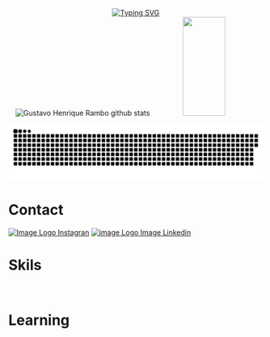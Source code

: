 <div align="center">
<a href="https://git.io/typing-svg"><img src="https://readme-typing-svg.herokuapp.com?font=Fira+Code&pause=1000&color=32881F&center=true&vCenter=true&width=435&lines=Welcome+to+my+profile.;My+name+is+Gustavo+Henrique+Rambo.;I'm+a+developer+student.;I'm+looking+for+an+opportunity." alt="Typing SVG" /></a>
</div>

<div align="center">  
  <img width="49%" height="195px" src="https://github-readme-stats.vercel.app/api?username=&show_icons=true&count_private=true&hide_border=true&title_color=ffffff&icon_color=01C231&text_color=f6f5f4&bg_color=0d1117" alt="Gustavo Henrique Rambo github stats" /> 
  <img width="41%" height="195px" src="https://github-readme-stats.vercel.app/api/top-langs/?username=GHRambo&layout=compact&hide_border=true&title_color=ffffff&text_color=f6f5f4&bg_color=0d1117" />
</div>

![Snake animation](https://github.com/gbrogio/rafaballerini/blob/output/github-contribution-grid-snake.svg)

<h1>Contact</h1>
    <div class="contato">
        <div>
            <a class="contatoBotao" href="https://www.instagram.com/gustavohrambo/"><img src="https://img.shields.io/badge/Instagram-E4405F?style=for-the-badge&logo=instagram&logoColor=white" alt="Image Logo Instagran"></a>
            <a class="contatoBotao" href="https://www.linkedin.com/in/gustavo-henrique-rambo-515bb31a9/"><img src="https://img.shields.io/badge/LinkedIn-0077B5?style=for-the-badge&logo=linkedin&logoColor=white" alt="image Logo Image Linkedin"></a>
        </div>
    </div>
    <h1>Skils</h1>
    <div class="skils">
        <img src="https://img.shields.io/badge/HTML-239120?style=for-the-badge&logo=html5&logoColor=white" alt="">
        <img src="https://img.shields.io/badge/CSS-239120?&style=for-the-badge&logo=css3&logoColor=white" alt="">
        <img src="https://img.shields.io/badge/GIT-E44C30?style=for-the-badge&logo=git&logoColor=white" alt="">
    </div>
    <h1>Learning</h1>
    <div class="estudos">
        <img src="https://img.shields.io/badge/JavaScript-323330?style=for-the-badge&logo=javascript&logoColor=F7DF1E" alt="">
        <img src="https://img.shields.io/badge/Java-ED8B00?style=for-the-badge&logo=openjdk&logoColor=white" alt="">
        <img src="https://img.shields.io/badge/Spring-6DB33F?style=for-the-badge&logo=spring&logoColor=white" alt="">
    </div>
